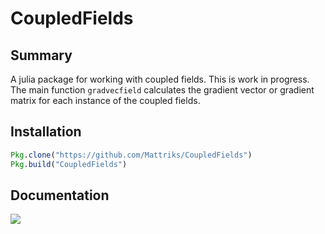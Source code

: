 # CoupledFields

## Summary

A julia package for working with coupled fields. This is work in progress. 
The main function `gradvecfield` calculates the gradient vector or gradient matrix for each instance of the coupled fields.

## Installation

```julia
Pkg.clone("https://github.com/Mattriks/CoupledFields")
Pkg.build("CoupledFields")
```

## Documentation

[![](https://img.shields.io/badge/docs-latest-blue.svg)](https://Mattriks.github.io/CoupledFields/latest)


